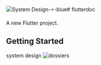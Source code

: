 ![System Design-⚡-blue](https://github.com/user-attachments/assets/dbdb343e-b5e9-43ee-bf42-994d9f65344c)# flutterdoc

A new Flutter project.

## Getting Started


system design 
![dossiers](https://github.com/user-attachments/assets/848b8a55-17c5-48fa-af77-b7e6399b7e41)
